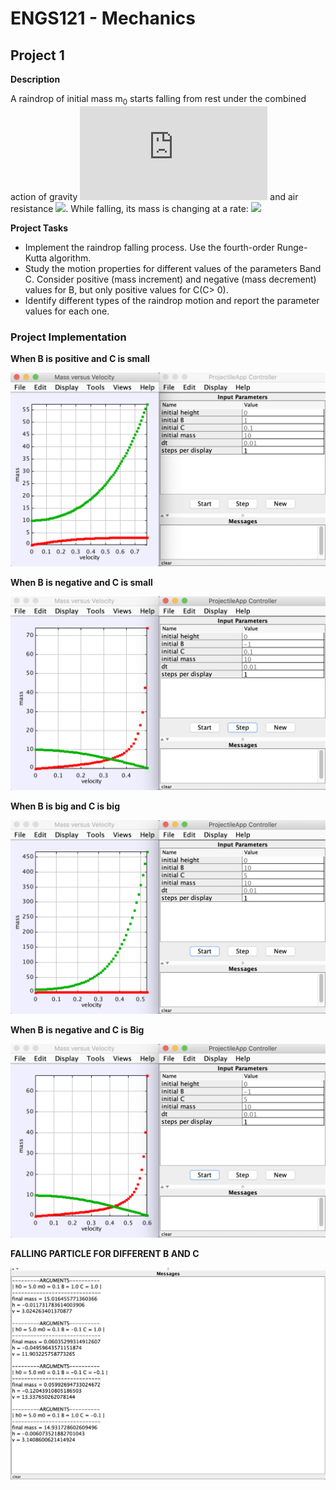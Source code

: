 # ENGS121 - Mechanics

## Project 1

**Description**

A raindrop of initial mass m<sub>0</sub> starts falling from rest under the  combined action of gravity ![](https://latex.codecogs.com/svg.latex?W(t)&space;=&space;m(t)g) and air resistance ![](https://latex.codecogs.com/svg.latex?$F_{air}(t)&space;=&space;-Cm^{\alpha}v^{\beta}$). While falling, its mass is changing at a rate: ![](https://latex.codecogs.com/svg.latex?{\frac{dm}{dt}&space;=&space;Bm(t)v(t)})


**Project Tasks**

- Implement the raindrop falling process. Use the fourth-order Runge-Kutta algorithm.
- Study the motion properties for different values of the parameters Band C. Consider positive (mass increment) and negative (mass decrement) values for B, but only positive values for C(C> 0).
- Identify different types of the raindrop motion and report the parameter values for each one.


### Project Implementation

**When B is positive and C is small**

![Projectile App][pos_b_small_c]

**When B is negative and C is small**

![Projectile App][neg_b_small_c]

**When B is big and C is big**

![Projectile App][big_b_big_c]

**When B is negative and C is Big**

![Projectile App][neg_b_big_c]

**FALLING PARTICLE FOR DIFFERENT B AND C**

![Falling Particle App][falling_particle]

[big_b_big_c]: img/big_b_big_c.png
[neg_b_big_c]: img/neg_b_big_c.png
[pos_b_small_c]: img/pos_b_small_c.png
[neg_b_small_c]: img/neg_b_small_c.png
[falling_particle]: img/falling_particle.png

